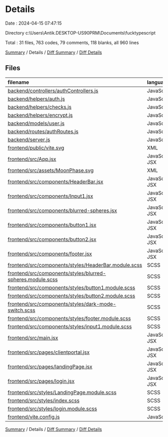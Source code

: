 # Details

Date : 2024-04-15 07:47:15

Directory c:\\Users\\Antik.DESKTOP-US90PRM\\Documents\\fucktypescript

Total : 31 files,  763 codes, 79 comments, 118 blanks, all 960 lines

[Summary](results.md) / Details / [Diff Summary](diff.md) / [Diff Details](diff-details.md)

## Files
| filename | language | code | comment | blank | total |
| :--- | :--- | ---: | ---: | ---: | ---: |
| [backend/controllers/authControllers.js](/backend/controllers/authControllers.js) | JavaScript | 69 | 21 | 20 | 110 |
| [backend/helpers/auth.js](/backend/helpers/auth.js) | JavaScript | 10 | 3 | 4 | 17 |
| [backend/helpers/checks.js](/backend/helpers/checks.js) | JavaScript | 42 | 7 | 8 | 57 |
| [backend/helpers/encrypt.js](/backend/helpers/encrypt.js) | JavaScript | 15 | 0 | 3 | 18 |
| [backend/models/user.js](/backend/models/user.js) | JavaScript | 12 | 0 | 4 | 16 |
| [backend/routes/authRoutes.js](/backend/routes/authRoutes.js) | JavaScript | 15 | 6 | 7 | 28 |
| [backend/server.js](/backend/server.js) | JavaScript | 20 | 5 | 6 | 31 |
| [frontend/public/vite.svg](/frontend/public/vite.svg) | XML | 1 | 0 | 0 | 1 |
| [frontend/src/App.jsx](/frontend/src/App.jsx) | JavaScript JSX | 18 | 0 | 4 | 22 |
| [frontend/src/assets/MoonPhase.svg](/frontend/src/assets/MoonPhase.svg) | XML | 16 | 0 | 1 | 17 |
| [frontend/src/components/HeaderBar.jsx](/frontend/src/components/HeaderBar.jsx) | JavaScript JSX | 8 | 0 | 2 | 10 |
| [frontend/src/components/Input1.jsx](/frontend/src/components/Input1.jsx) | JavaScript JSX | 16 | 0 | 2 | 18 |
| [frontend/src/components/blurred-spheres.jsx](/frontend/src/components/blurred-spheres.jsx) | JavaScript JSX | 6 | 0 | 1 | 7 |
| [frontend/src/components/button1.jsx](/frontend/src/components/button1.jsx) | JavaScript JSX | 8 | 0 | 2 | 10 |
| [frontend/src/components/button2.jsx](/frontend/src/components/button2.jsx) | JavaScript JSX | 8 | 0 | 2 | 10 |
| [frontend/src/components/footer.jsx](/frontend/src/components/footer.jsx) | JavaScript JSX | 25 | 0 | 2 | 27 |
| [frontend/src/components/styles/HeaderBar.module.scss](/frontend/src/components/styles/HeaderBar.module.scss) | SCSS | 4 | 0 | 1 | 5 |
| [frontend/src/components/styles/blurred-spheres.module.scss](/frontend/src/components/styles/blurred-spheres.module.scss) | SCSS | 7 | 0 | 0 | 7 |
| [frontend/src/components/styles/button1.module.scss](/frontend/src/components/styles/button1.module.scss) | SCSS | 25 | 0 | 2 | 27 |
| [frontend/src/components/styles/button2.module.scss](/frontend/src/components/styles/button2.module.scss) | SCSS | 16 | 0 | 0 | 16 |
| [frontend/src/components/styles/dark-mode-switch.scss](/frontend/src/components/styles/dark-mode-switch.scss) | SCSS | 0 | 0 | 1 | 1 |
| [frontend/src/components/styles/footer.module.scss](/frontend/src/components/styles/footer.module.scss) | SCSS | 47 | 0 | 3 | 50 |
| [frontend/src/components/styles/input1.module.scss](/frontend/src/components/styles/input1.module.scss) | SCSS | 28 | 0 | 1 | 29 |
| [frontend/src/main.jsx](/frontend/src/main.jsx) | JavaScript JSX | 9 | 0 | 2 | 11 |
| [frontend/src/pages/clientportal.jsx](/frontend/src/pages/clientportal.jsx) | JavaScript JSX | 43 | 9 | 8 | 60 |
| [frontend/src/pages/landingPage.jsx](/frontend/src/pages/landingPage.jsx) | JavaScript JSX | 43 | 9 | 8 | 60 |
| [frontend/src/pages/login.jsx](/frontend/src/pages/login.jsx) | JavaScript JSX | 76 | 15 | 3 | 94 |
| [frontend/src/styles/LandingPage.module.scss](/frontend/src/styles/LandingPage.module.scss) | SCSS | 71 | 3 | 5 | 79 |
| [frontend/src/styles/index.scss](/frontend/src/styles/index.scss) | SCSS | 20 | 0 | 4 | 24 |
| [frontend/src/styles/login.module.scss](/frontend/src/styles/login.module.scss) | SCSS | 80 | 0 | 10 | 90 |
| [frontend/vite.config.js](/frontend/vite.config.js) | JavaScript | 5 | 1 | 2 | 8 |

[Summary](results.md) / Details / [Diff Summary](diff.md) / [Diff Details](diff-details.md)